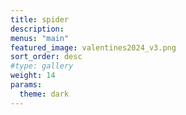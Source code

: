 ```yaml
---
title: spider
description:
menus: "main"
featured_image: valentines2024_v3.png
sort_order: desc
#type: gallery
weight: 14
params:
  theme: dark
---
```

